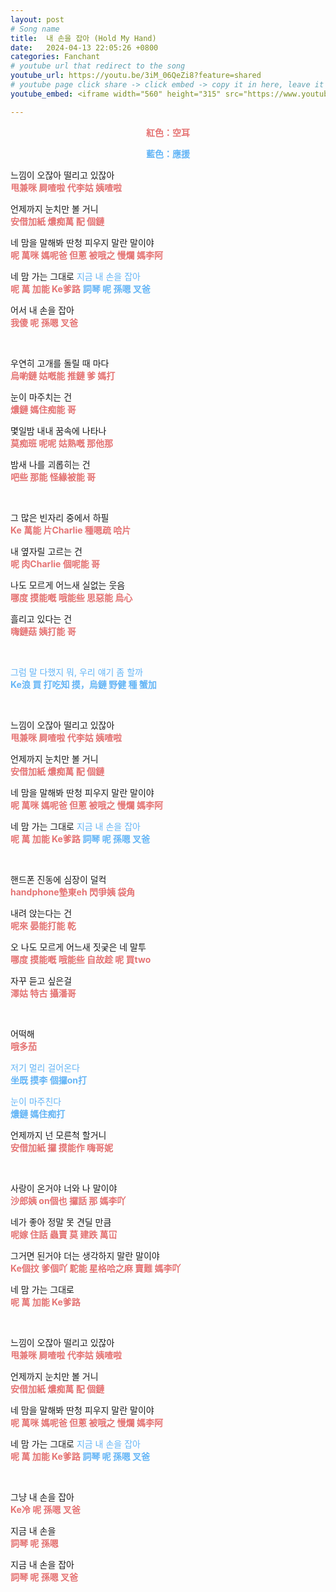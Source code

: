 ```yaml
---
layout: post
# Song name
title:  내 손을 잡아 (Hold My Hand)
date:   2024-04-13 22:05:26 +0800
categories: Fanchant
# youtube url that redirect to the song
youtube_url: https://youtu.be/3iM_06QeZi8?feature=shared
# youtube page click share -> click embed -> copy it in here, leave it blank if dont 
youtube_embed: <iframe width="560" height="315" src="https://www.youtube.com/embed/3iM_06QeZi8?si=ZNvJKr59Wc5JwAX0" title="YouTube video player" frameborder="0" allow="accelerometer; autoplay; clipboard-write; encrypted-media; gyroscope; picture-in-picture; web-share" referrerpolicy="strict-origin-when-cross-origin" allowfullscreen></iframe>

---
```

<p style="display: flex; justify-content: center;"><span style="color:#e57373;"><strong>紅色：空耳</strong></span></p>
<p style="display: flex; justify-content: center;"><span style="color:#64b5f6;"><strong>藍色：應援</strong></span></p>

<p>느낌이 오잖아 떨리고 있잖아<br><span style="color:#e57373;"><strong>甩兼咪 屙喳啦 代李姑 姨喳啦</strong></span></p>
<p>언제까지 눈치만 볼 거니<br><span style="color:#e57373;"><strong>安借加紙 燶痴萬 配 個鏈</strong></span></p>
<p>네 맘을 말해봐 딴청 피우지 말란 말이야<br><span style="color:#e57373;"><strong>呢 萬咪 媽呢爸 但蔥 被哦之 慢爛 媽李阿</strong></span></p>
<p>네 맘 가는 그대로 <span style="color:#64b5f6;">지금 내 손을 잡아</span><br><span style="color:#e57373;"><strong>呢 萬 加能 Ke爹路</strong></span> <span style="color:#64b5f6;"><strong>詞琴 呢 孫嗯 叉爸</strong></span></p>
<p>어서 내 손을 잡아<br><span style="color:#e57373;"><strong>我傻 呢 孫嗯 叉爸</strong></span></p>
<p>&nbsp;</p>
<p>우연히 고개를 돌릴 때 마다<br><span style="color:#e57373;"><strong>烏喲鏈 姑嘅能 推鏈 爹 媽打</strong></span></p>
<p>눈이 마주치는 건<br><span style="color:#e57373;"><strong>燶鏈 媽住痴能 哥</strong></span></p>
<p>몇일밤 내내 꿈속에 나타나<br><span style="color:#e57373;"><strong>莫痴班 呢呢 姑熟嘅 那他那</strong></span></p>
<p>밤새 나를 괴롭히는 건<br><span style="color:#e57373;"><strong>吧些 那能 怪緣被能 哥</strong></span></p>
<p>&nbsp;</p>
<p>그 많은 빈자리 중에서 하필<br><span style="color:#e57373;"><strong>Ke 萬能 片Charlie 種嗯疏 哈片</strong></span></p>
<p>내 옆자릴 고르는 건<br><span style="color:#e57373;"><strong>呢 肉Charlie 個呢能 哥</strong></span></p>
<p>나도 모르게 어느새 실없는 웃음<br><span style="color:#e57373;"><strong>哪度 摸能嘅 哦能些 思惡能 烏心</strong></span></p>
<p>흘리고 있다는 건<br><span style="color:#e57373;"><strong>嗨鏈菇 姨打能 哥</strong></span></p>
<p>&nbsp;</p>
<p><span style="color:#64b5f6;">그럼 말 다했지 뭐, 우리 얘기 좀 할까</span><br><span style="color:#64b5f6;"><strong>Ke浪 買 打吃知 摸，烏鏈 野健 種 蟹加</strong></span></p>
<p>&nbsp;</p>
<p>느낌이 오잖아 떨리고 있잖아<br><span style="color:#e57373;"><strong>甩兼咪 屙喳啦 代李姑 姨喳啦</strong></span></p>
<p>언제까지 눈치만 볼 거니<br><span style="color:#e57373;"><strong>安借加紙 燶痴萬 配 個鏈</strong></span></p>
<p>네 맘을 말해봐 딴청 피우지 말란 말이야<br><span style="color:#e57373;"><strong>呢 萬咪 媽呢爸 但蔥 被哦之 慢爛 媽李阿</strong></span></p>
<p>네 맘 가는 그대로 <span style="color:#64b5f6;">지금 내 손을 잡아</span><br><span style="color:#e57373;"><strong>呢 萬 加能 Ke爹路 </strong></span><span style="color:#64b5f6;"><strong>詞琴 呢 孫嗯 叉爸</strong></span></p>
<p>&nbsp;</p>
<p>핸드폰 진동에 심장이 덜컥<br><span style="color:#e57373;"><strong>handphone墊東eh 閃爭姨 袋角</strong></span></p>
<p>내려 앉는다는 건<br><span style="color:#e57373;"><strong>呢來 晏能打能 乾</strong></span></p>
<p>오 나도 모르게 어느새 짓궂은 네 말투<br><span style="color:#e57373;"><strong>哪度 摸能嘅 哦能些 自故趁 呢 買two</strong></span></p>
<p>자꾸 듣고 싶은걸<br><span style="color:#e57373;"><strong>澤姑 特古 攝潘哥</strong></span></p>
<p>&nbsp;</p>
<p>어떡해<br><span style="color:#e57373;"><strong>哦多茄</strong></span></p>
<p><span style="color:#64b5f6;">저기 멀리 걸어온다</span><br><span style="color:#64b5f6;"><strong>坐既 摸李 個攞on打</strong></span></p>
<p><span style="color:#64b5f6;">눈이 마주친다</span><br><span style="color:#64b5f6;"><strong>燶鏈 媽住痴打</strong></span></p>
<p>언제까지 넌 모른척 할거니<br><span style="color:#e57373;"><strong>安借加紙 攞 摸能作 嗨哥妮</strong></span></p>
<p>&nbsp;</p>
<p>사랑이 온거야 너와 나 말이야<br><span style="color:#e57373;"><strong>沙郎姨 on個也 攞話 那 媽李吖</strong></span></p>
<p>네가 좋아 정말 못 견딜 만큼<br><span style="color:#e57373;"><strong>呢嫁 住話 蟲賣 莫 建跌 萬冚</strong></span></p>
<p>그거면 된거야 더는 생각하지 말란 말이야<br><span style="color:#e57373;"><strong>Ke個抆 爹個吖 駝能 星格哈之麻 賣難 媽李吖</strong></span></p>
<p>네 맘 가는 그대로<br><span style="color:#e57373;"><strong>呢 萬 加能 Ke爹路</strong></span></p>
<p>&nbsp;</p>
<p>느낌이 오잖아 떨리고 있잖아<br><span style="color:#e57373;"><strong>甩兼咪 屙喳啦 代李姑 姨喳啦</strong></span></p>
<p>언제까지 눈치만 볼 거니<br><span style="color:#e57373;"><strong>安借加紙 燶痴萬 配 個鏈</strong></span></p>
<p>네 맘을 말해봐 딴청 피우지 말란 말이야<br><span style="color:#e57373;"><strong>呢 萬咪 媽呢爸 但蔥 被哦之 慢爛 媽李阿</strong></span></p>
<p>네 맘 가는 그대로 <span style="color:#64b5f6;">지금 내 손을 잡아</span><br><span style="color:#e57373;"><strong>呢 萬 加能 Ke爹路</strong></span><span style="color:#64b5f6;"><strong> 詞琴 呢 孫嗯 叉爸</strong></span></p>
<p>&nbsp;</p>
<p>그냥 내 손을 잡아<br><span style="color:#e57373;"><strong>Ke冷 呢 孫嗯 叉爸</strong></span></p>
<p>지금 내 손을<br><span style="color:#e57373;"><strong>詞琴 呢 孫嗯</strong></span></p>
<p>지금 내 손을 잡아<br><span style="color:#e57373;"><strong>詞琴 呢 孫嗯 叉爸</strong></span></p>
